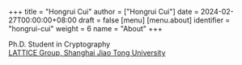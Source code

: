 +++
title = "Hongrui Cui"
author = ["Hongrui Cui"]
date = 2024-02-27T00:00:00+08:00
draft = false
[menu]
  [menu.about]
    identifier = "hongrui-cui"
    weight = 6
    name = "About"
+++

<span class="icons-item"> <a href="https://github.com/freemanrickcui" target="_blank"><i class="fab fa-github"></i></a></span>
<span class="icons-item"> <a href="https://www.stackoverflow.com/users/8865477/rick-freeman" target="_blank"><i class="fab fa-stack-overflow fa-1x"></i></a></span>
<span class="icons-item"> <a href="https://orcid.org/0000-0002-6203-413X" target="_blank"><i class="fab fa-orcid fa-1x"></i></a></span>
<span class="icons-item"> <a href="https://scholar.google.com/citations?user=bWNvN0UAAAAJ" target="_blank"><i class="fab fa-google fa-1x"></i></a></span>
<span class="icons-item"> <a href="mailto:freemanrickcui@outlook.com"><i class="fas fa-envelope fa-1x"></i></a></span>
<span class="icons-item"> <a href="/gpg_public_key.txt"><i class="fas fa-key fa-1x"></i></a></span>

Ph.D. Student in Cryptography<br />
[LATTICE Group, Shanghai Jiao Tong University](https://crypto.sjtu.edu.cn/)
